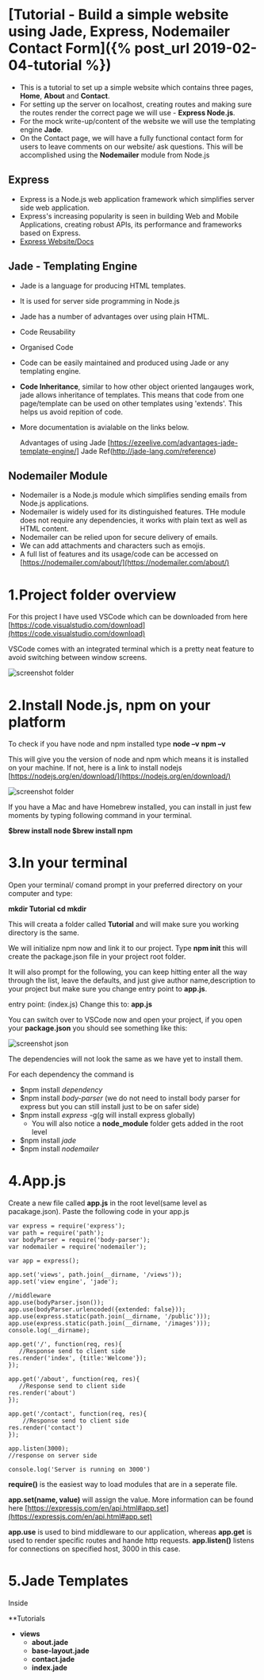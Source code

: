 # [Tutorial - Build a simple website using Jade, Express, Nodemailer Contact Form]({% post_url 2019-02-04-tutorial %})

 - This is a tutorial to set up a simple website which contains three pages, **Home**, **About** and **Contact**.
 - For setting up the server on localhost, creating routes and making sure the routes render the correct page we will use  -      **Express Node.js**. 
 - For the mock write-up/content of the website we will use the templating engine **Jade**.
 - On the Contact page, we will have a fully functional contact form for users to leave comments on our website/ ask              questions. This will be accomplished using the **Nodemailer** module from Node.js


## Express
  - Express is a Node.js web application framework which simplifies server side web application.
  - Express's increasing popularity is seen in building Web and Mobile Applications, creating robust APIs, its performance and      frameworks based on Express. 
  - [Express Website/Docs](https://expressjs.com/)
  
  
## Jade - Templating Engine 
  - Jade is a language for producing HTML templates.
  - It is used for server side programming in Node.js
  - Jade has a number of advantages over using plain HTML.
   - Code Reusability
   - Organised Code
   - Code can be easily maintained and produced using Jade or any templating engine. 
   - **Code Inheritance**, similar to how other object oriented langauges work, jade allows inheritance of templates. This          means that code from one page/template can be used on other templates using 'extends'. This helps us avoid repition of        code.
   - More documentation is avialable on the links below.
  
  
      Advantages of using Jade [https://ezeelive.com/advantages-jade-template-engine/]
      Jade Ref(http://jade-lang.com/reference)



## Nodemailer Module
  - Nodemailer is a Node.js module which simplifies sending emails from Node.js applications.
  - Nodemailer is widely used for its distinguished features. THe module does not require any dependencies, it works with         plain text as well as HTML content. 
  - Nodemailer can be relied upon for secure delivery of emails.
  - We can add attachments and characters such as emojis.
  - A full list of features and its usage/code can be accessed on 
  [https://nodemailer.com/about/](https://nodemailer.com/about/)
  
  
  
  
1.Project folder overview
========

For this project I have used VSCode which can be downloaded from here
[https://code.visualstudio.com/download](https://code.visualstudio.com/download)

VSCode comes with an  integrated terminal which is a pretty neat feature to avoid switching between window screens.

![screenshot folder](/images/folders.png)

2.Install Node.js, npm on your platform
======

To check if you have node and npm installed type 
 **node –v**
 **npm –v**
   
This will give you the version of node and npm which means it is installed on your machine. If not, here is a link to install nodejs [https://nodejs.org/en/download/](https://nodejs.org/en/download/)

![screenshot folder](/images/node.png)

If you have a Mac and have Homebrew installed, you can install in just few moments by typing following command in your terminal.

**$brew install node
$brew install npm**

3.In your terminal
======

Open your terminal/ comand prompt in your preferred directory on your computer and type:

**mkdir Tutorial**
 **cd mkdir**

This will creata a folder called **Tutorial** and will make sure you working directory is the same. 

We will initialize npm now and link it to our project. Type **npm init** this will create the package.json file in your project root folder.

It will also prompt for the following, you can keep hitting enter all the way through the list, leave the defaults, and just give author name,description to your project but make sure you change entry point to **app.js**. 


entry point: (index.js) 
Change this to:
 **app.js**

You can switch over to VSCode now and open your project, if you open your **package.json** you should see something like this:


![screenshot json](images/package-json.png)
    
    
The dependencies will not look the same as we have yet to install them.

For each dependency the command is 
 - $npm install _dependency_
 - $npm install _body-parser_ (we do not need to install body parser for express but you can still install just to be on safer    side)
 - $npm install _express_ -g(g will install express globally) 
   - You will also notice a **node_module** folder gets added in the root level
 - $npm install _jade_
 - $npm install _nodemailer_
 
 4.App.js
 =====
 
 Create a new file called **app.js** in the root level(same level as pacakage.json). Paste the following code in your app.js
 
 ```
var express = require('express');
var path = require('path');
var bodyParser = require('body-parser');
var nodemailer = require('nodemailer');

var app = express();

app.set('views', path.join(__dirname, '/views'));
app.set('view engine', 'jade');

//middleware
app.use(bodyParser.json());
app.use(bodyParser.urlencoded({extended: false}));
app.use(express.static(path.join(__dirname, '/public')));
app.use(express.static(path.join(__dirname, '/images')));
console.log(__dirname); 

app.get('/', function(req, res){
    //Response send to client side    
res.render('index', {title:'Welcome'});
});

app.get('/about', function(req, res){
    //Response send to client side    
 res.render('about')
});

 app.get('/contact', function(req, res){
     //Response send to client side    
 res.render('contact')
 });
 
 app.listen(3000);
//response on server side 

console.log('Server is running on 3000')
```

**require()** is the easiest way to load modules that are in a seperate file. 

**app.set(name, value)** will assign the value. More information can be found here
[https://expressjs.com/en/api.html#app.set](https://expressjs.com/en/api.html#app.set)

**app.use** is used to bind middleware to our application, whereas **app.get** is used to render specific routes and hande http requests.
**app.listen()** listens for connections on specified host, 3000 in this case.

5.Jade Templates
=====
Inside

**Tutorials 
- **views**
  - **about.jade**
  - **base-layout.jade**
  - **contact.jade**
  - **index.jade**



